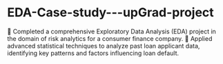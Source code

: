 # EDA-Case-study---upGrad-project
 Completed a comprehensive Exploratory Data Analysis (EDA) project in the domain of risk analytics for a  consumer finance company.  Applied advanced statistical techniques to analyze past loan applicant data, identifying key patterns and  factors influencing loan default. 
